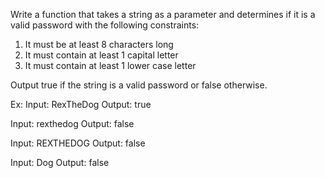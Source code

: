 Write a function that takes a string as a parameter and determines if it is a valid password with the following constraints:

1. It must be at least 8 characters long
2. It must contain at least 1 capital letter
3. It must contain at least 1 lower case letter

Output true if the string is a valid password or false otherwise.

Ex:
Input: RexTheDog
Output: true

Input: rexthedog
Output: false

Input: REXTHEDOG
Output: false

Input: Dog
Output: false